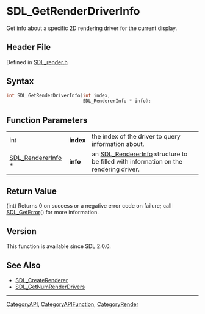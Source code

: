 # SDL_GetRenderDriverInfo

Get info about a specific 2D rendering driver for the current display.

## Header File

Defined in [SDL_render.h](https://github.com/libsdl-org/SDL/blob/SDL2/include/SDL_render.h)

## Syntax

```c
int SDL_GetRenderDriverInfo(int index,
                            SDL_RendererInfo * info);
```

## Function Parameters

|                                        |           |                                                                                                          |
| -------------------------------------- | --------- | -------------------------------------------------------------------------------------------------------- |
| int                                    | **index** | the index of the driver to query information about.                                                      |
| [SDL_RendererInfo](SDL_RendererInfo) * | **info**  | an [SDL_RendererInfo](SDL_RendererInfo) structure to be filled with information on the rendering driver. |

## Return Value

(int) Returns 0 on success or a negative error code on failure; call
[SDL_GetError](SDL_GetError)() for more information.

## Version

This function is available since SDL 2.0.0.

## See Also

- [SDL_CreateRenderer](SDL_CreateRenderer)
- [SDL_GetNumRenderDrivers](SDL_GetNumRenderDrivers)






----
[CategoryAPI](CategoryAPI), [CategoryAPIFunction](CategoryAPIFunction), [CategoryRender](CategoryRender)

